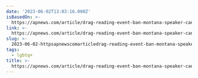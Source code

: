```yaml
---
date: '2023-06-02T13:03:16.000Z'
isBasedOn: >-
  https://apnews.com/article/drag-reading-event-ban-montana-speaker-canceled-4b40d8991b2fc1353f1dd2cf72bde62d
link: >-
  https://apnews.com/article/drag-reading-event-ban-montana-speaker-canceled-4b40d8991b2fc1353f1dd2cf72bde62d
slug: >-
  2023-06-02-httpsapnewscomarticledrag-reading-event-ban-montana-speaker-canceled-4b40d8991b2fc1353f1dd2cf72bde62d
tags:
  - lgbtq+
title: >-
  https://apnews.com/article/drag-reading-event-ban-montana-speaker-canceled-4b40d8991b2fc1353f1dd2cf72bde62d
---
```


